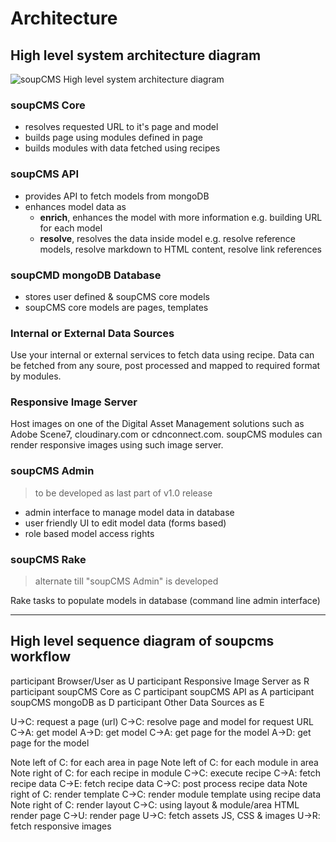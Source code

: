 # Architecture

## High level system architecture diagram

![soupCMS High level system architecture diagram](/assets/docs/chapters/images/soupcms-architecture.svg "soupCMS High level system architecture diagram")

### soupCMS Core

- resolves requested URL to it's page and model
- builds page using modules defined in page
- builds modules with data fetched using recipes

### soupCMS API

- provides API to fetch models from mongoDB
- enhances model data as
    - **enrich**, enhances the model with more information e.g. building URL for each model
    - **resolve**, resolves the data inside model e.g. resolve reference models, resolve markdown to HTML content, resolve link references

### soupCMD mongoDB Database

- stores user defined & soupCMS core models
- soupCMS core models are pages, templates

### Internal or External Data Sources

Use your internal or external services to fetch data using recipe. Data can be fetched from any soure, post processed and mapped to required format by modules.

### Responsive Image Server

Host images on one of the Digital Asset Management solutions such as Adobe Scene7, cloudinary.com or cdnconnect.com. soupCMS modules can render responsive images using such image server.

### soupCMS Admin

> to be developed as last part of v1.0 release

- admin interface to manage model data in database
- user friendly UI to edit model data (forms based)
- role based model access rights


### soupCMS Rake

> alternate till "soupCMS Admin" is developed

Rake tasks to populate models in database (command line admin interface)



_____




## High level sequence diagram of soupcms workflow

<div class="sequence-diagram">

participant Browser/User as U
participant Responsive Image Server as R
participant soupCMS Core as C
participant soupCMS API as A
participant soupCMS mongoDB as D
participant Other Data Sources as E

U->C: request a page (url)
C->C: resolve page and model for request URL
C->A: get model
A->D: get model
C->A: get page for the model
A->D: get page for the model

Note left of C: for each area in page
Note left of C: for each module in area
Note right of C: for each recipe in module
C->C: execute recipe
C->A: fetch recipe data
C->E: fetch recipe data
C->C: post process recipe data
Note right of C: render template
C->C: render module template using recipe data
Note right of C: render layout
C->C: using layout & module/area HTML render page
C->U: render page
U->C: fetch assets JS, CSS & images
U->R: fetch responsive images

</div>